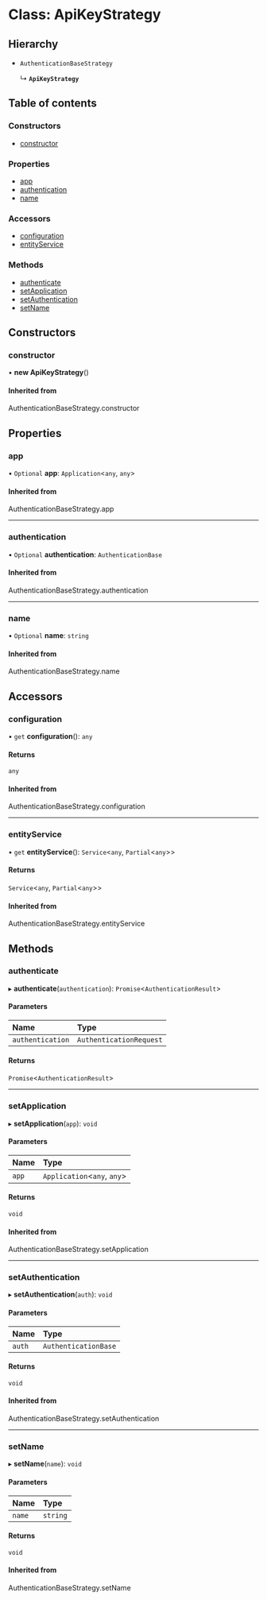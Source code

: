 # Class: ApiKeyStrategy

## Hierarchy

- `AuthenticationBaseStrategy`

  ↳ **`ApiKeyStrategy`**

## Table of contents

### Constructors

- [constructor](ApiKeyStrategy.md#constructor)

### Properties

- [app](ApiKeyStrategy.md#app)
- [authentication](ApiKeyStrategy.md#authentication)
- [name](ApiKeyStrategy.md#name)

### Accessors

- [configuration](ApiKeyStrategy.md#configuration)
- [entityService](ApiKeyStrategy.md#entityservice)

### Methods

- [authenticate](ApiKeyStrategy.md#authenticate)
- [setApplication](ApiKeyStrategy.md#setapplication)
- [setAuthentication](ApiKeyStrategy.md#setauthentication)
- [setName](ApiKeyStrategy.md#setname)

## Constructors

### constructor

• **new ApiKeyStrategy**()

#### Inherited from

AuthenticationBaseStrategy.constructor

## Properties

### app

• `Optional` **app**: `Application`<`any`, `any`\>

#### Inherited from

AuthenticationBaseStrategy.app

___

### authentication

• `Optional` **authentication**: `AuthenticationBase`

#### Inherited from

AuthenticationBaseStrategy.authentication

___

### name

• `Optional` **name**: `string`

#### Inherited from

AuthenticationBaseStrategy.name

## Accessors

### configuration

• `get` **configuration**(): `any`

#### Returns

`any`

#### Inherited from

AuthenticationBaseStrategy.configuration

___

### entityService

• `get` **entityService**(): `Service`<`any`, `Partial`<`any`\>\>

#### Returns

`Service`<`any`, `Partial`<`any`\>\>

#### Inherited from

AuthenticationBaseStrategy.entityService

## Methods

### authenticate

▸ **authenticate**(`authentication`): `Promise`<`AuthenticationResult`\>

#### Parameters

| Name | Type |
| :------ | :------ |
| `authentication` | `AuthenticationRequest` |

#### Returns

`Promise`<`AuthenticationResult`\>

___

### setApplication

▸ **setApplication**(`app`): `void`

#### Parameters

| Name | Type |
| :------ | :------ |
| `app` | `Application`<`any`, `any`\> |

#### Returns

`void`

#### Inherited from

AuthenticationBaseStrategy.setApplication

___

### setAuthentication

▸ **setAuthentication**(`auth`): `void`

#### Parameters

| Name | Type |
| :------ | :------ |
| `auth` | `AuthenticationBase` |

#### Returns

`void`

#### Inherited from

AuthenticationBaseStrategy.setAuthentication

___

### setName

▸ **setName**(`name`): `void`

#### Parameters

| Name | Type |
| :------ | :------ |
| `name` | `string` |

#### Returns

`void`

#### Inherited from

AuthenticationBaseStrategy.setName
